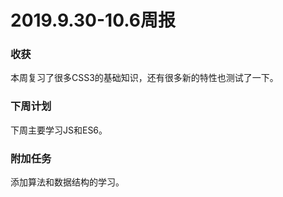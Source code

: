 # 2019.9.30-10.6周报
### 收获
本周复习了很多CSS3的基础知识，还有很多新的特性也测试了一下。
### 下周计划
下周主要学习JS和ES6。
### 附加任务
添加算法和数据结构的学习。